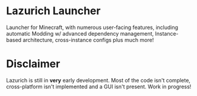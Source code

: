 # Lazurich Launcher
Launcher for Minecraft, with numerous user-facing features, including automatic Modding w/ advanced dependency management, Instance-based architecture, cross-instance configs plus much more!

# Disclaimer
Lazurich is still in **very** early development. Most of the code isn't complete, cross-platform isn't implemented and a GUI isn't present. Work in progress!
